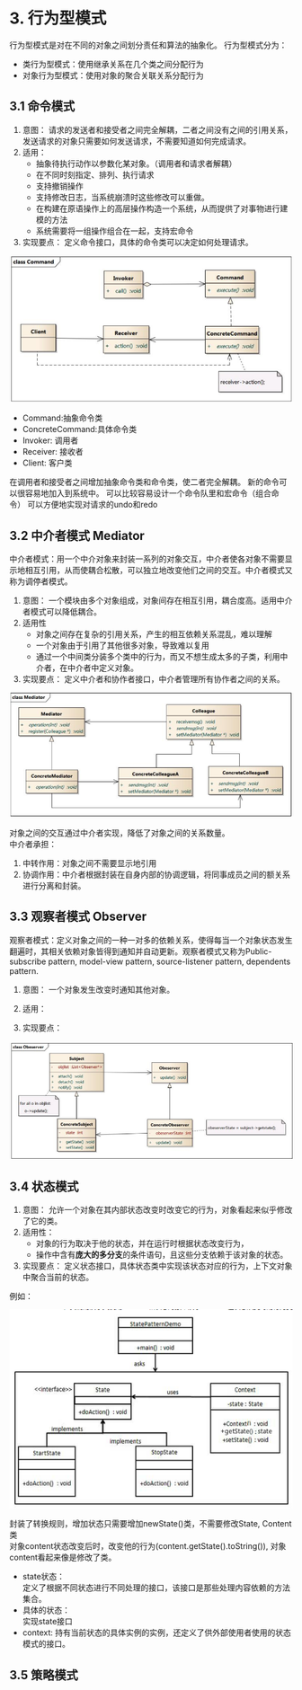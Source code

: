 # 3. 行为型模式
行为型模式是对在不同的对象之间划分责任和算法的抽象化。
行为型模式分为：
- 类行为型模式：使用继承关系在几个类之间分配行为
- 对象行为型模式：使用对象的聚合关联关系分配行为

## 3.1 命令模式
1. 意图：
请求的发送者和接受者之间完全解耦，二者之间没有之间的引用关系，发送请求的对象只需要如何发送请求，不需要知道如何完成请求。
2. 适用：
    - 抽象待执行动作以参数化某对象。（调用者和请求者解耦）
    - 在不同时刻指定、排列、执行请求
    - 支持撤销操作
    - 支持修改日志，当系统崩溃时这些修改可以重做。
    - 在构建在原语操作上的高层操作构造一个系统，从而提供了对事物进行建模的方法
    - 系统需要将一组操作组合在一起，支持宏命令
3. 实现要点：
定义命令接口，具体的命令类可以决定如何处理请求。

![picture 2](img/1594531803584.png)  
- Command:抽象命令类  
- ConcreteCommand:具体命令类
- Invoker: 调用者
- Receiver: 接收者
- Client: 客户类

在调用者和接受者之间增加抽象命令类和命令类，使二者完全解耦。
新的命令可以很容易地加入到系统中。
可以比较容易设计一个命令队里和宏命令（组合命令）
可以方便地实现对请求的undo和redo

## 3.2 中介者模式 Mediator
中介者模式：用一个中介对象来封装一系列的对象交互，中介者使各对象不需要显示地相互引用，从而使耦合松散，可以独立地改变他们之间的交互。中介者模式又称为调停者模式。
1. 意图：
一个模块由多个对象组成，对象间存在相互引用，耦合度高。适用中介者模式可以降低耦合。
2. 适用性
    - 对象之间存在复杂的引用关系，产生的相互依赖关系混乱，难以理解
    - 一个对象由于引用了其他很多对象，导致难以复用
    - 通过一个中间类分装多个类中的行为，而又不想生成太多的子类，利用中介者，在中介者中定义对象。
3. 实现要点：
定义中介者和协作者接口，中介者管理所有协作者之间的关系。

![picture 3](img/1594536722741.png)  

对象之间的交互通过中介者实现，降低了对象之间的关系数量。  
中介者承担：
1. 中转作用：对象之间不需要显示地引用
2. 协调作用：中介者根据封装在自身内部的协调逻辑，将同事成员之间的额关系进行分离和封装。

## 3.3 观察者模式 Observer
观察者模式：定义对象之间的一种一对多的依赖关系，使得每当一个对象状态发生翻遍时，其相关依赖对象皆得到通知并自动更新。观察者模式又称为Public-subscribe pattern, model-view pattern, source-listener pattern, dependents pattern.

1. 意图：
一个对象发生改变时通知其他对象。
2. 适用：

3. 实现要点：

![picture 4](img/1594541102739.png)  

## 3.4 状态模式
1. 意图：
允许一个对象在其内部状态改变时改变它的行为，对象看起来似乎修改了它的类。
2. 适用性：
    - 对象的行为取决于他的状态，并在运行时根据状态改变行为，
    - 操作中含有**庞大的多分支**的条件语句，且这些分支依赖于该对象的状态。
3. 实现要点：
定义状态接口，具体状态类中实现该状态对应的行为，上下文对象中聚合当前的状态。

例如：

![1594133397904.png](img\1594133397904.png)


封装了转换规则，增加状态只需要增加newState()类，不需要修改State, Content类  
对象content状态改变后时，改变他的行为(content.getState().toString()), 对象content看起来像是修改了类。

- state状态：  
定义了根据不同状态进行不同处理的接口，该接口是那些处理内容依赖的方法集合。
- 具体的状态：  
实现state接口
- context:
持有当前状态的具体实例的实例，还定义了供外部使用者使用的状态模式的接口。

## 3.5 策略模式